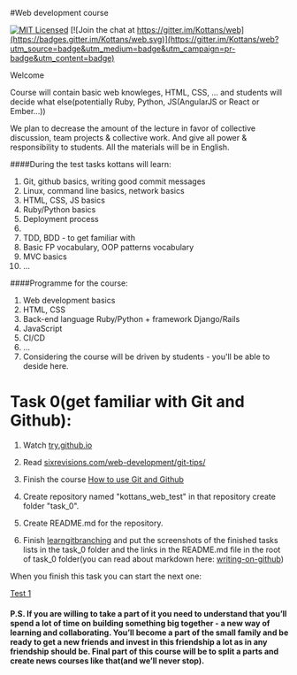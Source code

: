#Web development course

[![MIT Licensed](https://img.shields.io/badge/license-MIT-blue.svg)](LICENSE)
[![Join the chat at https://gitter.im/Kottans/web](https://badges.gitter.im/Kottans/web.svg)](https://gitter.im/Kottans/web?utm_source=badge&utm_medium=badge&utm_campaign=pr-badge&utm_content=badge)

Welcome

Course will contain basic web knowleges, HTML, CSS, ... and students will decide what else(potentially Ruby, Python, JS(AngularJS or React or Ember...))

We plan to decrease the amount of the lecture in favor of collective discussion, team projects & collective work.
And give all power & responsibility to students.
All the materials will be in English.

####During the test tasks kottans will learn:

1. Git, github basics, writing good commit messages
2. Linux, command line basics, network basics
3. HTML, CSS, JS basics
4. Ruby/Python basics
5. Deployment process
6. 
7. TDD, BDD - to get familiar with
8. Basic FP vocabulary, OOP patterns vocabulary
9. MVC basics
10. ...

####Programme for the course:

1. Web development basics
2. HTML, CSS
3. Back-end language Ruby/Python + framework Django/Rails
4. JavaScript
5. CI/CD
6. ...
7. Considering the course will be driven by students - you'll be able to deside here.


# Task 0(get familiar with Git and Github):

1. Watch [try.github.io](https://try.github.io/levels/1/challenges/1)

2. Read [sixrevisions.com/web-development/git-tips/](http://sixrevisions.com/web-development/git-tips/)

3. Finish the course [How to use Git and Github](https://www.udacity.com/course/how-to-use-git-and-github--ud775)

4. Create repository named "kottans_web_test" in that repository create folder "task_0".

5. Create README.md for the repository.

6. Finish [learngitbranching](http://learngitbranching.js.org) and put the screenshots of the finished tasks lists in the task_0 folder and the links in the README.md file in the root of task_0 folder(you can read about markdown here: [writing-on-github](https://help.github.com/categories/writing-on-github/))


When you finish this task you can start the next one:

[Test 1](https://github.com/Kottans/web/blob/master/README01.md)

#### P.S. If you are willing to take a part of it you need to understand that you’ll spend a lot of time on building something big together - a new way of learning and collaborating. You’ll become a part of the small family and be ready to get a new friends and invest in this friendship a lot as in any friendship should be. Final part of this course will be to split a parts and create news courses like that(and we’ll never stop).
